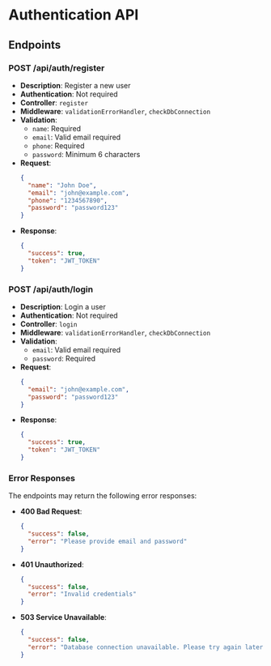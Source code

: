 # Authentication API

## Endpoints

### POST /api/auth/register
- **Description**: Register a new user
- **Authentication**: Not required
- **Controller**: `register`
- **Middleware**: `validationErrorHandler`, `checkDbConnection`
- **Validation**:
  - `name`: Required
  - `email`: Valid email required
  - `phone`: Required
  - `password`: Minimum 6 characters
- **Request**:
  ```json
  {
    "name": "John Doe",
    "email": "john@example.com",
    "phone": "1234567890",
    "password": "password123"
  }
  ```
- **Response**:
  ```json
  {
    "success": true,
    "token": "JWT_TOKEN"
  }
  ```

### POST /api/auth/login
- **Description**: Login a user
- **Authentication**: Not required
- **Controller**: `login`
- **Middleware**: `validationErrorHandler`, `checkDbConnection`
- **Validation**:
  - `email`: Valid email required
  - `password`: Required
- **Request**:
  ```json
  {
    "email": "john@example.com",
    "password": "password123"
  }
  ```
- **Response**:
  ```json
  {
    "success": true,
    "token": "JWT_TOKEN"
  }
  ```

### Error Responses

The endpoints may return the following error responses:

- **400 Bad Request**:
  ```json
  {
    "success": false,
    "error": "Please provide email and password"
  }
  ```

- **401 Unauthorized**:
  ```json
  {
    "success": false,
    "error": "Invalid credentials"
  }
  ```

- **503 Service Unavailable**:
  ```json
  {
    "success": false,
    "error": "Database connection unavailable. Please try again later."
  }
  ``` 